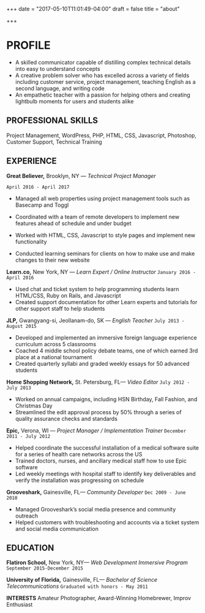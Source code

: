 +++
date = "2017-05-10T11:01:49-04:00"
draft = false
title = "about"

+++

PROFILE
======

 - A skilled communicator capable of distilling complex technical details into easy to understand concepts
 - A creative problem solver who has excelled across a variety of fields including customer service, project management, teaching English as a second language, and writing code
 - An empathetic teacher with a passion for helping others and creating lightbulb moments for users and students alike


PROFESSIONAL SKILLS
------

Project Management, WordPress, PHP, HTML, CSS, Javascript, Photoshop, Customer Support, Technical Training


EXPERIENCE
------

**Great Believer,** Brooklyn, NY — *Technical Project Manager*

`April 2016 - April 2017`

 - Managed all web properties using project management tools such as Basecamp and Toggl

 - Coordinated with a team of remote developers to implement new features ahead of schedule and under budget

 - Worked with HTML, CSS, Javascript to style pages and implement new functionality

 - Conducted learning seminars for clients on how to make use and make changes to their new website



**Learn.co,** New York, NY — *Learn Expert / Online Instructor*
`January 2016 - April 2016`
 - Used chat and ticket system to help programming students learn HTML/CSS, Ruby on Rails, and Javascript
 - Created support documentation for other Learn experts and tutorials for other support staff to help students

**JLP,** Gwangyang-si, Jeollanam-do, SK — *English Teacher*
`July 2013 - August 2015`
 - Developed and implemented an immersive foreign language experience curriculum across 5 classrooms
 - Coached 4 middle school policy debate teams, one of which earned 3rd place at a national tournament
 - Created quarterly syllabi and graded weekly essays for 50 advanced students

**Home Shopping Network,** St. Petersburg, FL— *Video Editor*
`July 2012 - July 2013`
 - Worked on annual campaigns, including HSN Birthday, Fall Fashion, and Christmas Day
 - Streamlined the edit approval process by 50%  through a series of quality assurance checks and standards

**Epic,** Verona, WI — *Project Manager / Implementation Trainer*
`December 2011 - July 2012`
 - Helped coordinate the successful installation of a medical software suite for a series of health care networks across the US
 - Trained doctors, nurses, and ancillary medical staff how to use Epic software
 - Led weekly meetings with hospital staff to identify key deliverables and verify the installation was progressing on schedule

**Grooveshark,** Gainesville, FL— *Community Developer*
`Dec 2009 - June  2010`
 - Managed Grooveshark’s social media presence and community outreach
 - Helped customers with troubleshooting and accounts via a ticket system and social media communication

EDUCATION
------

**Flatiron School,** New York, NY— *Web Development Immersive Program*
`September 2015-December 2015`

**University of Florida,** Gainesville, FL— *Bachelor of Science Telecommunications*
`Graduated with honors - May 2011`

**INTERESTS**
Amateur Photographer, Award-Winning Homebrewer, Improv Enthusiast 
